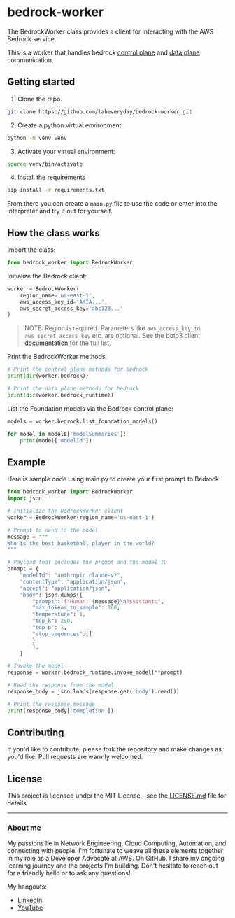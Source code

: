 # bedrock-worker

The BedrockWorker class provides a client for interacting with the AWS Bedrock service. 

This is a worker that handles bedrock [control plane](https://docs.aws.amazon.com/bedrock/latest/APIReference/API_Operations_Amazon_Bedrock.html) and [data plane](https://docs.aws.amazon.com/bedrock/latest/APIReference/API_Operations_Amazon_Bedrock_Runtime.html) communication.

## Getting started

1. Clone the repo.

```bash
git clone https://github.com/labeveryday/bedrock-worker.git
```

2. Create a python virtual environment

```bash
python -m venv venv
```

3. Activate your virtual environment:

```bash
source venv/bin/activate
```

4. Install the requirements

```bash
pip install -r requirements.txt

```

From there you can create a `main.py` file to use the code or enter into the interpreter and try it out for yourself. 

## How the class works

Import the class:

```python
from bedrock_worker import BedrockWorker
```

Initialize the Bedrock client:

```python 
worker = BedrockWorker(
    region_name='us-east-1',
    aws_access_key_id='AKIA...', 
    aws_secret_access_key='abc123...'
)
```
>NOTE: Region is required. Parameters like `aws_access_key_id`, `aws_secret_access_key` etc. are optional. See the boto3 client [documentation](https://boto3.amazonaws.com/v1/documentation/api/latest/reference/core/session.html#boto3.session.Session.client) for the full list.

Print the BedrockWorker methods:

```python
# Print the control plane methods for bedrock
print(dir(worker.bedrock))

# Print the data plane methods for bedrock
print(dir(worker.bedrock_runtime))
```

List the Foundation models via the Bedrock control plane:

```python
models = worker.bedrock.list_foundation_models()

for model in models['modelSummaries']:
    print(model['modelId'])
``` 

## Example

Here is sample code using main.py to create your first prompt to Bedrock:

```python
from bedrock_worker import BedrockWorker
import json

# Initialize the BedrockWorker client
worker = BedrockWorker(region_name='us-east-1')

# Prompt to send to the model
message = """
Who is the best basketball player in the world?
"""

# Payload that includes the prompt and the model ID
prompt = {
    "modelId": "anthropic.claude-v2",
    "contentType": "application/json",
    "accept": "application/json",
    "body": json.dumps({
        "prompt": f"Human: {message}\nAssistant:",
        "max_tokens_to_sample": 300,
        "temperature": 1,
        "top_k": 250,
        "top_p": 1,
        "stop_sequences":[]
        }
        ),
    }

# Invoke the model
response = worker.bedrock_runtime.invoke_model(**prompt)

# Read the response from the model
response_body = json.loads(response.get('body').read())

# Print the response message
print(response_body['completion'])
```


## Contributing

If you'd like to contribute, please fork the repository and make changes as you'd like. Pull requests are warmly welcomed.

## License

This project is licensed under the MIT License - see the [LICENSE.md](LICENSE.md) file for details.

---

### About me

My passions lie in Network Engineering, Cloud Computing, Automation, and connecting with people. I'm fortunate to weave all these elements together in my role as a Developer Advocate at AWS. On GitHub, I share my ongoing learning journey and the projects I'm building. Don't hesitate to reach out for a friendly hello or to ask any questions!

My hangouts:
- [LinkedIn](https://www.linkedin.com/in/duanlightfoot/)
- [YouTube](https://www.youtube.com/@LabEveryday)